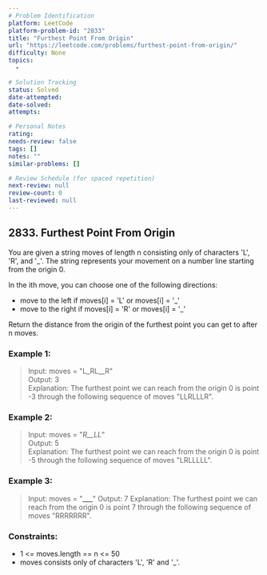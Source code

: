 ```yaml
---
# Problem Identification
platform: LeetCode
platform-problem-id: "2833"
title: "Furthest Point From Origin"
url: "https://leetcode.com/problems/furthest-point-from-origin/"
difficulty: None
topics:
  -

# Solution Tracking
status: Solved
date-attempted:
date-solved:
attempts:

# Personal Notes
rating:
needs-review: false
tags: []
notes: ""
similar-problems: []

# Review Schedule (for spaced repetition)
next-review: null
review-count: 0
last-reviewed: null
---
```


## 2833. Furthest Point From Origin

You are given a string moves of length n consisting only of characters 'L', 'R', and '\_'. The string represents your movement on a number line starting from the origin 0.

In the ith move, you can choose one of the following directions:

- move to the left if moves[i] = 'L' or moves[i] = '\_'
- move to the right if moves[i] = 'R' or moves[i] = '\_'

Return the distance from the origin of the furthest point you can get to after n moves.

### Example 1:

> Input: moves = "L_RL\_\_R"</br>
> Output: 3</br>
> Explanation: The furthest point we can reach from the origin 0 is point -3 through the following sequence of moves "LLRLLLR".

### Example 2:

> Input: moves = "_R\_\_LL_"</br>
> Output: 5</br>
> Explanation: The furthest point we can reach from the origin 0 is point -5 through the following sequence of moves "LRLLLLL".

### Example 3:

> Input: moves = "**\_\_\_**"
> Output: 7
> Explanation: The furthest point we can reach from the origin 0 is point 7 through the following sequence of moves "RRRRRRR".

### Constraints:

- 1 <= moves.length == n <= 50
- moves consists only of characters 'L', 'R' and '\_'.
